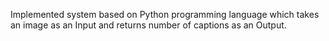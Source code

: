 Implemented system based on Python programming language which takes an image as an Input and returns number of captions as an Output. 
